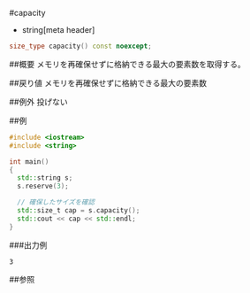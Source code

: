 #capacity
* string[meta header]

```cpp
size_type capacity() const noexcept;
```

##概要
メモリを再確保せずに格納できる最大の要素数を取得する。


##戻り値
メモリを再確保せずに格納できる最大の要素数


##例外
投げない


##例
```cpp
#include <iostream>
#include <string>

int main()
{
  std::string s;
  s.reserve(3);

  // 確保したサイズを確認
  std::size_t cap = s.capacity();
  std::cout << cap << std::endl;
}
```

###出力例
```
3
```

##参照
